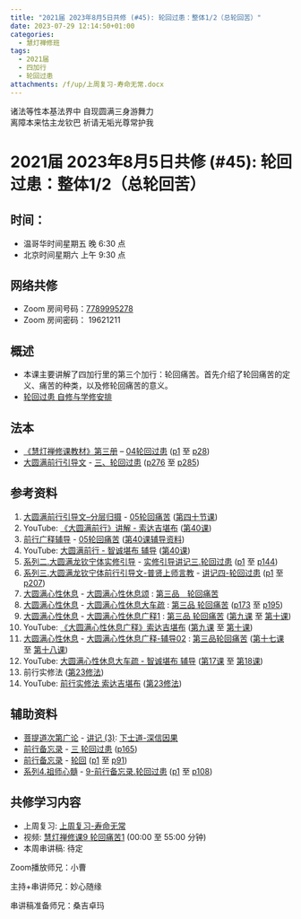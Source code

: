 ```yaml
---
title: "2021届 2023年8月5日共修 (#45): 轮回过患：整体1/2（总轮回苦）"
date: 2023-07-29 12:14:50+01:00
categories:
  - 慧灯禅修班
tags:
  - 2021届
  - 四加行
  - 轮回过患
attachments: /f/up/上周复习-寿命无常.docx
---
```

<!--StartFragment-->

诸法等性本基法界中 自现圆满三身游舞力\
离障本来怙主龙钦巴 祈请无垢光尊常护我

# 2021届 2023年8月5日共修 (#45): 轮回过患：整体1/2（总轮回苦）

<!--EndFragment-->

## 时间：

* 温哥华时间星期五 晚 6:30 点
* 北京时间星期六 上午 9:30 点

## 网络共修

* Zoom 房间号码：[7789995278](https://us02web.zoom.us/j/7789995278?pwd=VjZmbWJFY2k2K0E5RVB2cTNIQmhqUT09)
* Zoom 房间密码： 19621211

## 概述

* 本课主要讲解了四加行里的第三个加行：轮回痛苦。首先介绍了轮回痛苦的定义、痛苦的种类，以及修轮回痛苦的意义。
* [轮回过患 自修与学修安排](https://fohuifayu.com/index.php/huideng-jiangtang/chanxiuke/zen-03/8654-zen03-lhgh?title=)

## 法本

* [《慧灯禅修课教材》第三册](https://huidengchanxiu.net/books/b3) – [04轮回过患](https://huidengchanxiu.net/books/b3/3-04) ([p1](https://huidengchanxiu.net/books/b3/3-04#p1) 至 [p28](https://huidengchanxiu.net/books/b3/3-04#p28))
* [大圆满前行引导文](https://huidengchanxiu.net/books/dymqx) - [三、轮回过患](https://huidengchanxiu.net/books/dymqx/#%E4%B8%89%E8%BD%AE%E5%9B%9E%E8%BF%87%E6%82%A3) ([p276](https://huidengchanxiu.net/books/dymqx/#p276) 至 [p285](https://huidengchanxiu.net/books/dymqx/#p285))

## 参考资料

1. [大圆满前行引导文–分层归摄](https://huidengchanxiu.net/refs/qxgs/dymqx-fcgs) - [05轮回痛苦](https://huidengchanxiu.net/refs/qxgs/qxgs-05lh) ([第四十节课](https://huidengchanxiu.net/refs/qxgs/qxgs-05lh#%E7%AC%AC%E5%9B%9B%E5%8D%81%E8%8A%82%E8%AF%BE))
2. YouTube: [](https://www.youtube.com/playlist?list=PL0ERwy6s1uTeLz5leHEj-VcSWrU6TnVMW)[《大圆满前行》讲解 - 索达吉堪布](https://www.youtube.com/playlist?list=PLAEqXn671Ln66sSBYjhRRLNrAGJwgSXnU) ([](https://www.youtube.com/watch?v=c5AjLcQdP-4&list=PLAEqXn671Ln66sSBYjhRRLNrAGJwgSXnU&index=28)[第40课](https://www.youtube.com/watch?v=r6fV7ujOSj4&list=PLAEqXn671Ln66sSBYjhRRLNrAGJwgSXnU&index=40))
3. [前行广释辅导](https://huidengchanxiu.net/refs/fudao) - [05轮回痛苦](https://huidengchanxiu.net/refs/qxgs/fudao/qxgsfd-05lh) ([](https://huidengchanxiu.net/refs/qxgs/fudao/qxgsfd-05lh#%E5%89%8D%E8%A1%8C%E5%B9%BF%E9%87%8A%E7%AC%AC40%E8%AF%BE%E8%BE%85%E5%AF%BC%E8%B5%84%E6%96%99)[第40课辅导资料](https://huidengchanxiu.net/refs/qxgs/fudao/qxgsfd-05lh#%E5%89%8D%E8%A1%8C%E5%B9%BF%E9%87%8A%E7%AC%AC40%E8%AF%BE%E8%BE%85%E5%AF%BC%E8%B5%84%E6%96%99))
4. YouTube: [大圆满前行 - 智诚堪布 辅导](https://www.youtube.com/playlist?list=PL5y-PP7QihJ1FDiiv_7WsC1qogohiquEL) ([第40课](https://www.youtube.com/watch?v=4CILOpgKRBY&list=PL5y-PP7QihJ1FDiiv_7WsC1qogohiquEL&index=40))
5. [系列二.大圆满龙钦宁体实修引导](https://huidengchanxiu.net/refs/s2) - [](https://huidengchanxiu.net/refs/xmfw/s2/s2-sxyd2-smwc)[实修引导讲记三.轮回过患](https://huidengchanxiu.net/refs/xmfw/s2/s2-sxyd3-lhgh) ([p1](https://huidengchanxiu.net/refs/xmfw/s2/s2-sxyd3-lhgh#p1) 至 [p144](https://huidengchanxiu.net/refs/xmfw/s2/s2-sxyd3-lhgh#p144))
6. [系列三.大圆满龙钦宁体前行引导文-普贤上师言教](https://huidengchanxiu.net/refs/s3) - [](https://huidengchanxiu.net/refs/xmfw/s3/s3-ydw4-lhgh)[讲记四-轮回过患](https://huidengchanxiu.net/refs/xmfw/s3/s3-ydw4-lhgh) ([p1](https://huidengchanxiu.net/refs/xmfw/s3/s3-ydw4-lhgh#p1) 至 [p207](https://huidengchanxiu.net/refs/xmfw/s3/s3-ydw4-lhgh#p207))
7. [大圆满心性休息](https://huidengchanxiu.net/refs/dymxxxx) - [大圆满心性休息颂](https://huidengchanxiu.net/refs/dymxxxx/dymxxxx) : [第三品　轮回痛苦](https://huidengchanxiu.net/refs/dymxxxx/dymxxxx#%E7%AC%AC%E4%B8%89%E5%93%81%E8%BD%AE%E5%9B%9E%E7%97%9B%E8%8B%A6)
8. [大圆满心性休息](https://huidengchanxiu.net/refs/dymxxxx) - [大圆满心性休息大车疏](https://huidengchanxiu.net/refs/dymxxxx/dymxxxx-dcs) : [第三品 轮回痛苦](https://huidengchanxiu.net/refs/dymxxxx/dymxxxx-dcs/#%E7%AC%AC%E4%B8%89%E5%93%81-%E8%BD%AE%E5%9B%9E%E7%97%9B%E8%8B%A6) ([p173](https://huidengchanxiu.net/refs/dymxxxx/dymxxxx-dcs/#p173) 至 [p195](https://huidengchanxiu.net/refs/dymxxxx/dymxxxx-dcs/#p195))
9. [大圆满心性休息](https://huidengchanxiu.net/refs/dymxxxx) - [大圆满心性休息广释1](https://huidengchanxiu.net/refs/dymxxxx/dymxxxx-gs1) : [第三品 轮回痛苦](https://huidengchanxiu.net/refs/dymxxxx/dymxxxx-gs1#%E7%AC%AC%E4%B8%89%E5%93%81-%E8%BD%AE%E5%9B%9E%E7%97%9B%E8%8B%A6) ([第九课](https://huidengchanxiu.net/refs/dymxxxx/dymxxxx-gs1#%E7%AC%AC%E4%B9%9D%E8%AF%BE) 至 [第十课](https://huidengchanxiu.net/refs/dymxxxx/dymxxxx-gs1#%E7%AC%AC%E5%8D%81%E8%AF%BE))
10. YouTube: [《大圆满心性休息广释》索达吉堪布](https://www.youtube.com/playlist?list=PLAnEIprIVklebrDFUKaC67LssdOO2y87p) ([](https://www.youtube.com/watch?v=nCxMdwWUiSU&list=PLAnEIprIVklebrDFUKaC67LssdOO2y87p&index=6)[第九课](https://www.youtube.com/watch?v=TxotzPlbXHA&list=PLAnEIprIVklebrDFUKaC67LssdOO2y87p&index=9) 至 [](https://www.youtube.com/watch?v=TxotzPlbXHA&list=PLAnEIprIVklebrDFUKaC67LssdOO2y87p&index=9)[第十课](https://www.youtube.com/watch?v=MQQz3XMBrjw&list=PLAnEIprIVklebrDFUKaC67LssdOO2y87p&index=10))
11. [大圆满心性休息](https://huidengchanxiu.net/refs/dymxxxx) - [大圆满心性休息广释-辅导02](https://huidengchanxiu.net/refs/dymxxxx/fudao/fd-02) : [](https://huidengchanxiu.net/refs/dymxxxx/fudao/fd-01#%E7%AC%AC%E4%BA%8C%E5%93%81%E5%AF%BF%E5%91%BD%E6%97%A0%E5%B8%B8)[第三品轮回痛苦](https://huidengchanxiu.net/refs/dymxxxx/fudao/fd-02#%E7%AC%AC%E4%B8%89%E5%93%81%E8%BD%AE%E5%9B%9E%E7%97%9B%E8%8B%A6) ([第十七课](https://huidengchanxiu.net/refs/dymxxxx/fudao/fd-02#%E7%AC%AC%E5%8D%81%E4%B8%83%E8%AF%BE) 至 [第十八课](https://huidengchanxiu.net/refs/dymxxxx/fudao/fd-02#%E7%AC%AC%E5%8D%81%E5%85%AB%E8%AF%BE))
12. YouTube: [大圆满心性休息大车疏 - 智诚堪布 辅导](https://www.youtube.com/playlist?list=PL5y-PP7QihJ1Gh3w_hYZMkn4AWFXr_2iu) ([](https://www.youtube.com/watch?v=ZqfG-i8tdLA&list=PL5y-PP7QihJ1Gh3w_hYZMkn4AWFXr_2iu&index=10)[第17课](https://www.youtube.com/watch?v=3FroCkO_LvQ&list=PL5y-PP7QihJ1Gh3w_hYZMkn4AWFXr_2iu&index=18) 至 [第18课](https://www.youtube.com/watch?v=7w_pC8ew2rk&list=PL5y-PP7QihJ1Gh3w_hYZMkn4AWFXr_2iu&index=19))
13. 前行实修法 ([第23修法](https://mingguang.im/reading/%E5%89%8D%E8%A1%8C%E5%AE%9E%E4%BF%AE%E6%B3%95/%E7%AC%AC23%E4%BF%AE%E6%B3%95)[](https://mingguang.im/reading/%E5%89%8D%E8%A1%8C%E5%AE%9E%E4%BF%AE%E6%B3%95/%E7%AC%AC22%E4%BF%AE%E6%B3%95))
14. YouTube: [前行实修法 索达吉堪布](https://www.youtube.com/playlist?list=PLHUvfASP8Aixcv069_RtfKvYIdDNXa57C) ([第23修法](https://www.youtube.com/watch?v=_XY1__G27_c&list=PLHUvfASP8Aixcv069_RtfKvYIdDNXa57C&index=23))[](https://www.youtube.com/watch?v=4uNjPta4cbc&list=PLHUvfASP8Aixcv069_RtfKvYIdDNXa57C&index=22)

## 辅助资料

* [菩提道次第广论](https://huidengchanxiu.net/refs/gl) - [](https://huidengchanxiu.net/refs/ptdcdgl/2#%E5%AD%90%E4%B8%80%E6%80%9D%E6%83%9F%E6%AD%A4%E4%B8%96%E4%B8%8D%E8%83%BD%E4%B9%85%E4%BD%8F%E5%BF%86%E5%BF%B5%E5%BF%85%E6%AD%BB%E5%88%86%E5%9B%9B-%E6%9C%AA%E4%BF%AE%E5%BF%B5%E6%AD%BB%E6%89%80%E6%9C%89%E8%BF%87%E6%82%A3--%E4%BF%AE%E4%B9%A0%E8%83%9C%E5%88%A9--%E5%BD%93%E5%8F%91%E4%BD%95%E7%AD%89%E5%BF%B5%E6%AD%BB%E4%B9%8B%E5%BF%83--%E4%BF%AE%E5%BF%B5%E6%AD%BB%E7%90%86)[讲记 (3)](https://huidengchanxiu.net/refs/ptdcdgl/3): [下士道-深信因果](https://huidengchanxiu.net/refs/ptdcdgl/3#%E4%B8%8B%E5%A3%AB%E9%81%93-%E6%B7%B1%E4%BF%A1%E5%9B%A0%E6%9E%9C%E7%9B%AE%E5%BD%95)
* [前行备忘录](https://huidengchanxiu.net/refs/qxbwl/) - [三 轮回过患](https://huidengchanxiu.net/refs/qxbwl/#%E4%B8%89-%E8%BD%AE%E5%9B%9E%E8%BF%87%E6%82%A3) ([p165](https://huidengchanxiu.net/refs/qxbwl/#p165))
* [前行备忘录](https://huidengchanxiu.net/refs/qxbwl/) - [轮回](https://huidengchanxiu.net/refs/qxbwl/qxxl4-03lh) ([p1](https://huidengchanxiu.net/refs/qxbwl/qxxl4-03lh#p1) 至 [p91](https://huidengchanxiu.net/refs/qxbwl/qxxl4-03lh#p91))
* [系列4.祖师心髓](https://huidengchanxiu.net/refs/s4) - [9-前行备忘录.轮回过患](https://huidengchanxiu.net/refs/xmfw/s4/s4-zsxs9-qxbwl-lhgh)  ([p1](https://huidengchanxiu.net/refs/xmfw/s4/s4-zsxs9-qxbwl-lhgh#p1) 至 [p108](https://huidengchanxiu.net/refs/xmfw/s4/s4-zsxs9-qxbwl-lhgh#p108))

## **共修学习内容**

* 上周复习: [上周复习-寿命无常](/f/up/上周复习-寿命无常.docx)
* 视频: [](https://fohuifayu.com/index.php/huideng-jiangtang/fofa-jianxiu/chuli-xin/670-l11033)[慧灯禅修课9 轮回痛苦1](https://fohuifayu.com/index.php/huideng-jiangtang/chanxiuke/zen-03/1103-l16006) (00:00 至 55:00 分钟)
* 本周串讲稿: 待定

Zoom播放师兄：小曹

主持+串讲师兄：妙心随缘

串讲稿准备师兄：桑吉卓玛

<!--EndFragment-->
